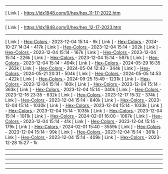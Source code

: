 - ----------------------------------------------------------------------
[ Link ] - https://ldx1948.com/0/hex/hex_11-17-2022.htm
- ----------------------------------------------------------------------
[ Link ] - https://ldx1948.com/0/hex/hex_12-17-2023.htm
- ----------------------------------------------------------------------
[ Link ] - [ Hex-Colors ]( https://ldx1948.com/0/hex/hex%20-%20rgb%20color%20codes.txt ) - 2023-12-04 15:14 - 9k
[ Link ] - [ Hex-Colors ]( https://ldx1948.com/0/hex/hex_02-12-2024.htm                ) - 2024-10-27 14:34 - 417k
[ Link ] - [ Hex-Colors ]( https://ldx1948.com/0/hex/hex_03-05-2023-988..htm           ) - 2023-12-04 15:14 - 202k
[ Link ] - [ Hex-Colors ]( https://ldx1948.com/0/hex/hex_03-05-2023.htm                ) - 2023-12-04 15:14 - 167k
[ Link ] - [ Hex-Colors ]( https://ldx1948.com/0/hex/hex_03-26-2022.htm                ) - 2023-12-04 15:14 - 226k
[ Link ] - [ Hex-Colors ]( https://ldx1948.com/0/hex/hex_03-29-2022-2.htm              ) - 2023-12-04 15:14 - 597k
[ Link ] - [ Hex-Colors ]( https://ldx1948.com/0/hex/hex_03-29-2022.htm                ) - 2023-12-04 15:14 - 494k
[ Link ] - [ Hex-Colors ]( https://ldx1948.com/0/hex/hex_04-09-2023.htm                ) - 2024-05-29 16:35 - 263k
[ Link ] - [ Hex-Colors ]( https://ldx1948.com/0/hex/hex_05-02-2024.htm                ) - 2024-05-04 12:43 - 344k
[ Link ] - [ Hex-Colors ]( https://ldx1948.com/0/hex/hex_05-05-2024-2.htm              ) - 2024-05-21 20:31 - 504k
[ Link ] - [ Hex-Colors ]( https://ldx1948.com/0/hex/hex_05-05-2024.htm                ) - 2024-05-05 14:53 - 422k
[ Link ] - [ Hex-Colors ]( https://ldx1948.com/0/hex/hex_09-25-2024.htm                ) - 2024-09-25 15:49 - 1231k
[ Link ] - [ Hex-Colors ]( https://ldx1948.com/0/hex/hex_10-07-2022.htm                ) - 2023-12-04 15:14 - 160k
[ Link ] - [ Hex-Colors ]( https://ldx1948.com/0/hex/hex_11-10-2022.htm                ) - 2023-12-04 15:14 - 363k
[ Link ] - [ Hex-Colors ]( https://ldx1948.com/0/hex/hex_11-17-2022.htm                ) - 2023-12-04 15:14 - 340k
[ Link ] - [ Hex-Colors ]( https://ldx1948.com/0/hex/hex_12-16-2023.htm                ) - 2023-12-16 23:35 - 632k
[ Link ] - [ Hex-Colors ]( https://ldx1948.com/0/hex/hex_12-17-2023.htm                ) - 2023-12-17 15:32 - 374k
[ Link ] - [ Hex-Colors ]( https://ldx1948.com/0/hex/hex_3-14-2021.htm                 ) - 2023-12-04 15:14 - 840k
[ Link ] - [ Hex-Colors ]( https://ldx1948.com/0/hex/hex_3-16-2021.htm                 ) - 2023-12-04 15:14 - 1030k
[ Link ] - [ Hex-Colors ]( https://ldx1948.com/0/hex/hex_6-4-2021.htm                  ) - 2023-12-04 15:14 - 1033k
[ Link ] - [ Hex-Colors ]( https://ldx1948.com/0/hex/hex_6-5-2021.htm                  ) - 2023-12-04 15:14 - 1035k
[ Link ] - [ Hex-Colors ]( https://ldx1948.com/0/hex/hex_6-6-2021.htm                  ) - 2023-12-04 15:14 - 1011k
[ Link ] - [ Hex-Colors ]( https://ldx1948.com/0/hex/hex_8-12-2021_500.htm             ) - 2024-02-01 16:00 - 1067k
[ Link ] - [ Hex-Colors ]( https://ldx1948.com/0/hex/hex_codes.htm                     ) - 2023-12-04 15:14 - 41k
[ Link ] - [ Hex-Colors ]( https://ldx1948.com/0/hex/hex_codes2.htm                    ) - 2023-12-04 15:14 - 179k
[ Link ] - [ Hex-Colors ]( https://ldx1948.com/0/hex/hex_setup1.htm                    ) - 2024-02-01 15:40 - 3559k
[ Link ] - [ Hex-Colors ]( https://ldx1948.com/0/hex/hexcodes.htm                      ) - 2023-12-04 15:14 - 99k
[ Link ] - [ Hex-Colors ]( https://ldx1948.com/0/hex/htmlcolorcodes.htm                ) - 2023-12-04 15:14 - 361k
[ Link ] - [ Hex-Colors ]( https://ldx1948.com/0/hex/htmlcolorcodes2.htm               ) - 2023-12-04 15:14 - 409k
[ Link ] - [ Hex-Colors ]( https://ldx1948.com/0/hex/table-wire-hex.htm                ) - 2023-12-28 15:27 - 1k
- ----------------------------------------------------------------------
- ----------------------------------------------------------------------
- ----------------------------------------------------------------------
- ----------------------------------------------------------------------
- ----------------------------------------------------------------------
